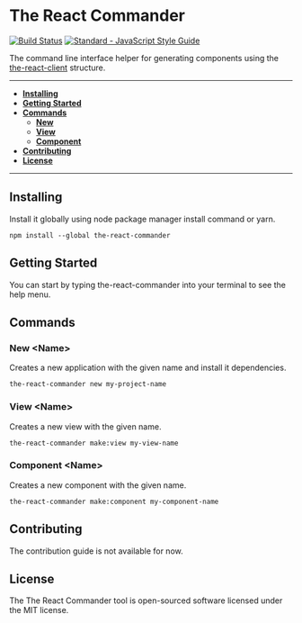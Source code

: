 # The React Commander

[![Build Status](https://travis-ci.org/rhberro/the-react-commander.svg?branch=master)](https://travis-ci.org/rhberro/the-react-client)
[![Standard - JavaScript Style Guide](https://img.shields.io/badge/code%20style-standard-brightgreen.svg)](http://standardjs.com/)

The command line interface helper for generating components using the [the-react-client](https://github.com/rhberro/the-react-client) structure.

---

- [**Installing**](#installing)
- [**Getting Started**](#getting-started)
- [**Commands**](#commands)
  - [**New**](#new-name)
  - [**View**](#view-name)
  - [**Component**](#component-name)
- [**Contributing**](#contributing)
- [**License**](#license)

---

## Installing

Install it globally using node package manager install command or yarn.

```
npm install --global the-react-commander
```

## Getting Started

You can start by typing the-react-commander into your terminal to see the help menu.

## Commands

### New \<Name>

Creates a new application with the given name and install it dependencies.

```
the-react-commander new my-project-name
```

### View \<Name>

Creates a new view with the given name.

```
the-react-commander make:view my-view-name
```

### Component \<Name>

Creates a new component with the given name.

```
the-react-commander make:component my-component-name
```

## Contributing

The contribution guide is not available for now.

## License

The The React Commander tool is open-sourced software licensed under the MIT license.
